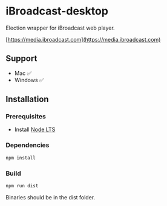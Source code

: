 # iBroadcast-desktop

Election wrapper for iBroadcast web player.

[https://media.ibroadcast.com](https://media.ibroadcast.com)

## Support

- Mac ✅
- Windows ✅

## Installation

### Prerequisites

- Install [Node LTS](https://nodejs.org/en/download/)

### Dependencies
``` sh
npm install
```

### Build
``` sh
npm run dist
```

Binaries should be in the dist folder.
